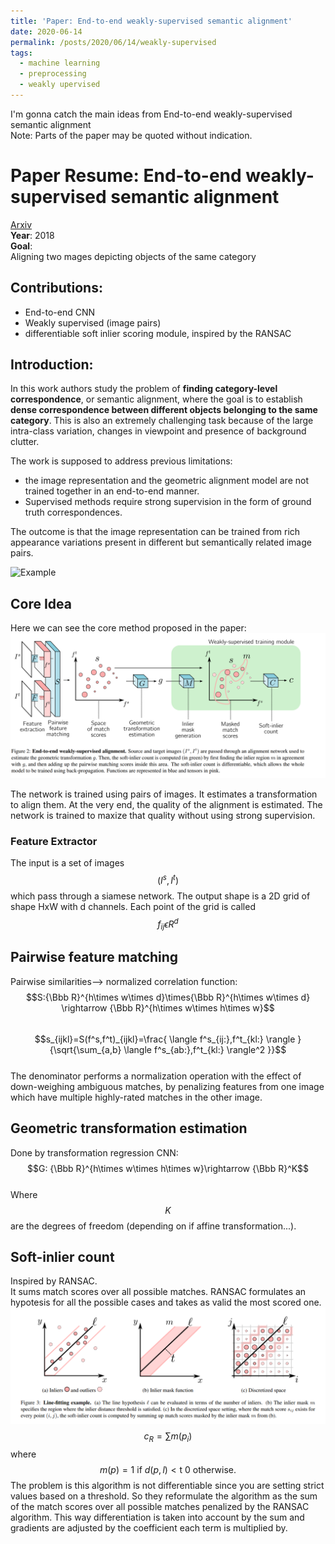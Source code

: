 ```yaml
---
title: 'Paper: End-to-end weakly-supervised semantic alignment'
date: 2020-06-14
permalink: /posts/2020/06/14/weakly-supervised
tags:
  - machine learning
  - preprocessing
  - weakly upervised
---
```

I'm gonna catch the main ideas from End-to-end weakly-supervised semantic alignment  
Note: Parts of the paper may be quoted without indication.  

# Paper Resume: End-to-end weakly-supervised semantic alignment  
[Arxiv](https://arxiv.org/pdf/1712.06861.pdf)  
**Year**: 2018  
**Goal**:  
Aligning two mages depicting objects of the same category  

## Contributions:   
* End-to-end CNN 
* Weakly supervised (image pairs)
* differentiable soft inlier scoring module, inspired by the RANSAC  
## Introduction:  
In this work authors study the problem of **finding category-level correspondence**,
or semantic alignment, where the goal is to establish **dense correspondence between different objects belonging to the same category**.
This is also an extremely challenging task because of the
large intra-class variation, changes in viewpoint and presence of background clutter.  

The work is supposed to address previous limitations:
* the image representation and the geometric alignment model are not trained
together in an end-to-end manner.  
* Supervised methods require strong supervision in the form of ground truth correspondences.  

The outcome is that the image representation can be
trained from rich appearance variations present in different
but semantically related image pairs.

![Example](https://camo.githubusercontent.com/315c1bcefc0db56ac1d0d25ffbb5896bcac80fd1/687474703a2f2f7777772e64692e656e732e66722f77696c6c6f772f72657365617263682f7765616b616c69676e2f696d616765732f7465617365722e6a7067)

## Core Idea  
Here we can see the core method proposed in the paper:  
![img](/images/papers/weakly.PNG)  

The network is trained using pairs of images. It estimates a transformation to align them. At the very end, the quality of the alignment is estimated. The network is trained to maxize that quality without using strong supervision.  

### Feature Extractor  
The input is a set of images $$(I^s,I^t)$$ which pass through a siamese network. The output shape is a 2D grid of shape HxW with d channels. Each point of the grid is called $$f_{ij} \epsilon R^d$$  

## Pairwise feature matching  
Pairwise similarities--> normalized correlation function:  
$$S:{\Bbb R}^{h\times w\times d}\times{\Bbb R}^{h\times w\times d} \rightarrow {\Bbb R}^{h\times w\times  h\times w}$$  
$$s_{ijkl}=S(f^s,f^t)_{ijkl}=\frac{ \langle f^s_{ij:},f^t_{kl:} \rangle }{\sqrt{\sum_{a,b}  \langle f^s_{ab:},f^t_{kl:} \rangle^2 }}$$  
The denominator performs a normalization
operation with the effect of down-weighing ambiguous
matches, by penalizing features from one image which have
multiple highly-rated matches in the other image.  
## Geometric transformation estimation  
Done by transformation regression CNN:
$$G: {\Bbb R}^{h\times w\times h\times w}\rightarrow {\Bbb R}^K$$  
Where $$K$$ are the degrees of freedom (depending on if affine transformation...).  

## Soft-inlier count  
Inspired by RANSAC.  
It sums match scores over all possible matches. 
RANSAC formulates an hypotesis for all the possible cases and takes as valid the most scored one.  
![ransac](/images/papers/ransac.PNG)  
$$c_R=\sum m(p_i)$$ where $$m(p)=     1 \text{ if } d(p,l)\lt \text{t }   0 \text{ otherwise}.  $$
The problem is this algorithm is not differentiable since you are setting strict values based on a threshold. So they reformulate the algorithm as the sum of the match scores over all possible matches penalized by the RANSAC algorithm. This way differentiation is taken into account by the sum and gradients are adjusted by the coefficient each term is multiplied by. 
